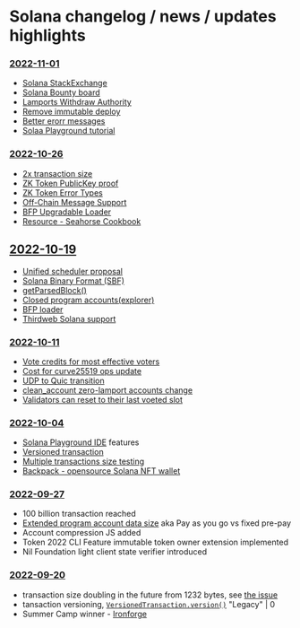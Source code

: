 # Solana changelog / news / updates highlights

### [2022-11-01](https://www.youtube.com/watch?v=5v1FtqTznVI)
* [Solana StackExchange](https://solana.stackexchange.com/)
* [Solana Bounty board](https://university-bounty-program.vercel.app/challenges)
* [Lamports Withdraw Authority](https://github.com/solana-labs/solana/pull/28399)
* [Remove immutable deploy](https://github.com/solana-labs/solana/pull/28399)
* [Better erorr messages](https://github.com/solana-labs/solana/pull/28530)
* [Solaa Playground tutorial](https://github.com/solana-playground/solana-playground/tree/master/client/src/tutorials)

### [2022-10-26](https://www.youtube.com/watch?v=yliuMPDyoSs)
* [2x transaction size](https://github.com/solana-labs/solana/pull/27909)
* [ZK Token PublicKey proof](https://github.com/solana-labs/solana/pull/28392)
* [ZK Token Error Types](https://github.com/solana-labs/solana/pull/28407)
* [Off-Chain Message Support](https://github.com/solana-labs/solana/pull/27456)
* [BFP Upgradable Loader](https://github.com/solana-labs/solana/pull/28398)
* [Resource - Seahorse Cookbook](https://www.seahorsecookbook.com/)

## [2022-10-19](https://www.youtube.com/watch?v=5jQvuPWpzcE)
* [Unified scheduler proposal](https://github.com/solana-labs/solana/pull/28307)
* [Solana Binary Format (SBF)](https://github.com/solana-labs/solana/pull/28125)
* [getParsedBlock()](https://github.com/solana-labs/solana/pull/28345)
* [Closed program accounts(explorer)](https://github.com/solana-labs/solana/pull/28336)
* [BFP loader](https://github.com/solana-labs/solana/pull/28342)
* [Thirdweb Solana support](https://blog.thirdweb.com/introducing-solana-to-thirdweb/)

### [2022-10-11](https://www.youtube.com/watch?v=gfFP6Yz5Z70)
* [Vote credits for most effective voters](https://github.com/solana-labs/solana/pull/28162)
* [Cost for curve25519 ops update](https://github.com/solana-labs/solana/pull/28152)
* [UDP to Quic transition](https://github.com/solana-labs/solana/pull/28080)
* [clean_account zero-lamport accounts change](https://github.com/solana-labs/solana/pull/27940)
* [Validators can reset to their last voeted slot](https://github.com/solana-labs/solana/pull/28172)

### [2022-10-04](https://www.youtube.com/watch?v=c_jhQz-DCLo)
* [Solana Playground IDE](https://beta.solpg.io/) features
* [Versioned transaction](https://edge.docs.solana.com/developing/versioned-transactions)
* [Multiple transactions size testing](https://github.com/solana-labs/solana/pull/27813)
* [Backpack - opensource Solana NFT wallet ](https://github.com/coral-xyz/backpack)

### [2022-09-27](https://www.youtube.com/watch?v=7PjIzaJGVLA)
* 100 billion transaction reached 
* [Extended program account data size](https://github.com/solana-labs/solana/issues/26385) aka Pay as you go vs fixed pre-pay
* Account compression JS added
* Token 2022 CLI Feature immutable token owner extension implemented
* Nil Foundation light client state verifier introduced

### [2022-09-20](https://www.youtube.com/watch?v=i9gG_mjB_KQ)
* transaction size doubling in the future from 1232 bytes, see [the issue](https://github.com/solana-labs/solana/issues/17102)
* tansaction versioning, [```VersionedTransaction.version()```](https://solana-labs.github.io/solana-web3.js/modules.html#TransactionVersion) "Legacy" | 0
* Summer Camp winner - [Ironforge](https://www.ironforge.cloud/?utm_source=riengi)

